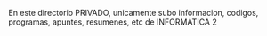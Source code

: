 En este directorio PRIVADO, unicamente subo informacion, codigos, programas, apuntes, resumenes, etc de 
INFORMATICA 2
